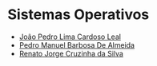# Sistemas Operativos


- <a href="https://github.com/Shaman37">João Pedro Lima Cardoso Leal </a> 
- <a href="https://github.com/52Satanas">Pedro Manuel Barbosa De Almeida </a> 
- <a href="https://github.com/puyol105">Renato Jorge Cruzinha da Silva </a> 
